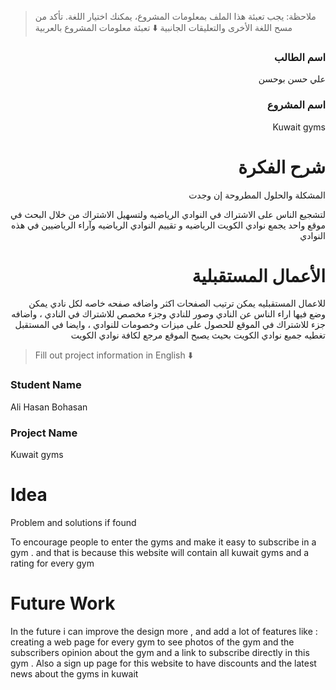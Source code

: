 > ملاحظة: يجب تعبئة هذا الملف بمعلومات المشروع، يمكنك اختيار اللغة. تأكد من مسح اللغة الأخرى والتعليقات الجانبية
> ⬇️ تعبئة معلومات المشروع بالعربية  
<div dir="rtl">

### اسم الطالب
علي حسن بوحسن

### اسم المشروع
Kuwait gyms

# شرح الفكرة
المشكلة والحلول المطروحة إن وجدت

لتشجيع الناس على الاشتراك في النوادي الرياضيه ولتسهيل الاشتراك من خلال البحث في موقع واحد يجمع نوادي الكويت الرياضيه و تقييم النوادي الرياضيه وآراء الرياضيين في هذه النوادي

# الأعمال المستقبلية

للاعمال المستقبليه يمكن ترتيب الصفحات اكثر واضافه صفحه خاصه لكل نادي يمكن وضع فيها اراء الناس عن النادي وصور للنادي وجزء مخصص للاشتراك في النادي  ، واضافه جزء للاشتراك في الموقع للحصول على ميزات وخصومات للنوادي  ، وايضا في المستقبل تغطيه جميع نوادي الكويت بحيث يصبح الموقع مرجع لكافة نوادي الكويت

</div>

> Fill out project information in English ⬇️
### Student Name

Ali Hasan Bohasan

### Project Name

Kuwait gyms

# Idea
Problem and solutions if found 

To encourage people to enter the gyms and make it easy to subscribe in a gym . and that is because this website will contain all kuwait gyms and a rating for every gym

# Future Work 

In the future i can improve the design more , and add a lot of features like : creating a web page for every gym to see photos of the gym and the subscribers opinion about the gym and a link to subscribe directly in this gym . Also a sign up page for this website to have discounts and the latest news about the gyms in kuwait

